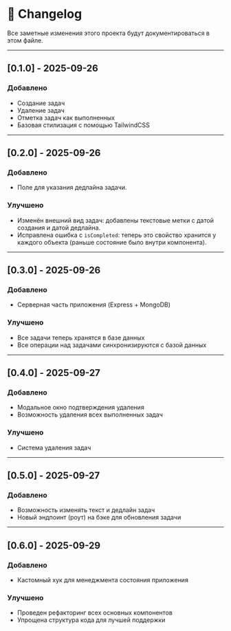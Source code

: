 # 📑 Changelog

Все заметные изменения этого проекта будут документироваться в этом файле.

---

## [0.1.0] - 2025-09-26

### Добавлено

- Создание задач
- Удаление задач
- Отметка задач как выполненных
- Базовая стилизация с помощью TailwindCSS

---

## [0.2.0] - 2025-09-26

### Добавлено

- Поле для указания дедлайна задачи.

### Улучшено

- Изменён внешний вид задач: добавлены текстовые метки с датой создания и датой дедлайна.
- Исправлена ошибка с `isCompleted`: теперь это свойство хранится у каждого объекта (раньше состояние было внутри компонента).

---

## [0.3.0] - 2025-09-26

### Добавлено

- Серверная часть приложения (Express + MongoDB)

### Улучшено

- Все задачи теперь хранятся в базе данных
- Все операции над задачами синхронизируются с базой данных

---

## [0.4.0] - 2025-09-27

### Добавлено

- Модальное окно подтверждения удаления
- Возможность удаления всех выполненных задач

### Улучшено

- Система удаления задач

---

## [0.5.0] - 2025-09-27

### Добавлено

- Возможность изменять текст и дедлайн задач
- Новый эндпоинт (роут) на бэке для обновления задачи

---

## [0.6.0] - 2025-09-29

### Добавлено

- Кастомный хук для менеджмента состояния приложения

### Улучшено

- Проведен рефакторинг всех основных компонентов
- Упрощена структура кода для лучшей поддержки

